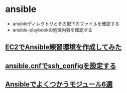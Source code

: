 # ansible

- ansibleディレクトリとその配下のファイルを確認する
- ansible-playbookの処理内容を確認する

## [EC2でAnsible練習環境を作成してみた](https://dev.classmethod.jp/articles/deploy-ansible-practice-environment/)

## [ansible.cnfでssh_configを設定する](https://dev.classmethod.jp/articles/enable_ssh_conf_using_via_ansible-cnf/)

## [Ansibleでよくつかうモジュール6選](https://dev.classmethod.jp/articles/ansible-my-reference/)
